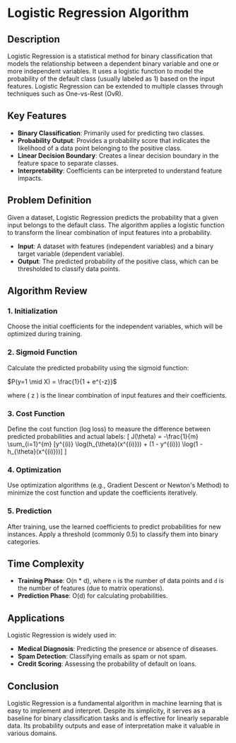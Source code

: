 # Logistic Regression Algorithm

## Description

Logistic Regression is a statistical method for binary classification that models the relationship between a dependent binary variable and one or more independent variables. It uses a logistic function to model the probability of the default class (usually labeled as 1) based on the input features. Logistic Regression can be extended to multiple classes through techniques such as One-vs-Rest (OvR).

## Key Features
- **Binary Classification**: Primarily used for predicting two classes.
- **Probability Output**: Provides a probability score that indicates the likelihood of a data point belonging to the positive class.
- **Linear Decision Boundary**: Creates a linear decision boundary in the feature space to separate classes.
- **Interpretability**: Coefficients can be interpreted to understand feature impacts.

## Problem Definition

Given a dataset, Logistic Regression predicts the probability that a given input belongs to the default class. The algorithm applies a logistic function to transform the linear combination of input features into a probability.

- **Input**: A dataset with features (independent variables) and a binary target variable (dependent variable).
- **Output**: The predicted probability of the positive class, which can be thresholded to classify data points.

## Algorithm Review

### 1. Initialization
Choose the initial coefficients for the independent variables, which will be optimized during training.

### 2. Sigmoid Function
Calculate the predicted probability using the sigmoid function:

$P(y=1 \mid X) = \frac{1}{1 + e^{-z}}$

where \( z \) is the linear combination of input features and their coefficients.

### 3. Cost Function
Define the cost function (log loss) to measure the difference between predicted probabilities and actual labels:
\[ J(\theta) = -\frac{1}{m} \sum_{i=1}^{m} [y^{(i)} \log(h_{\theta}(x^{(i)})) + (1 - y^{(i)}) \log(1 - h_{\theta}(x^{(i)}))] \]

### 4. Optimization
Use optimization algorithms (e.g., Gradient Descent or Newton's Method) to minimize the cost function and update the coefficients iteratively.

### 5. Prediction
After training, use the learned coefficients to predict probabilities for new instances. Apply a threshold (commonly 0.5) to classify them into binary categories.

## Time Complexity

- **Training Phase**: O(n * d), where `n` is the number of data points and `d` is the number of features (due to matrix operations).
- **Prediction Phase**: O(d) for calculating probabilities.

## Applications

Logistic Regression is widely used in:
- **Medical Diagnosis**: Predicting the presence or absence of diseases.
- **Spam Detection**: Classifying emails as spam or not spam.
- **Credit Scoring**: Assessing the probability of default on loans.

## Conclusion

Logistic Regression is a fundamental algorithm in machine learning that is easy to implement and interpret. Despite its simplicity, it serves as a baseline for binary classification tasks and is effective for linearly separable data. Its probability outputs and ease of interpretation make it valuable in various domains.

